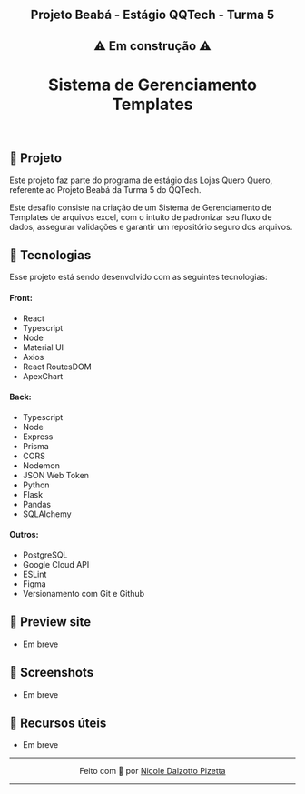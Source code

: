 <h2 align="center"> Projeto Beabá - Estágio QQTech - Turma 5 </h2>

<h2 align="center"> ⚠ Em construção ⚠ </h2>

<h1 align="center"> Sistema de Gerenciamento Templates </h1>
<br>

## 💚 Projeto

Este projeto faz parte do programa de estágio das Lojas Quero Quero, referente ao Projeto Beabá da Turma 5 do QQTech.

Este desafio consiste na criação de um Sistema de Gerenciamento de Templates de arquivos excel, com o intuito de padronizar seu fluxo de dados, assegurar validações e garantir um repositório seguro dos arquivos.

## 💚 Tecnologias

Esse projeto está sendo desenvolvido com as seguintes tecnologias:

#### Front:
- React
- Typescript
- Node
- Material UI
- Axios
- React RoutesDOM
- ApexChart

#### Back:
- Typescript
- Node
- Express
- Prisma
- CORS
- Nodemon
- JSON Web Token
- Python
- Flask
- Pandas
- SQLAlchemy

#### Outros:
- PostgreSQL
- Google Cloud API
- ESLint
- Figma
- Versionamento com Git e Github

## 💚 Preview site

- Em breve

## 💚 Screenshots

- Em breve

## 💚 Recursos úteis

- Em breve

---

<p align="center"> Feito com 💚 por <a href="https://github.com/NicoleDPizetta">Nicole Dalzotto Pizetta</a> </p>

---